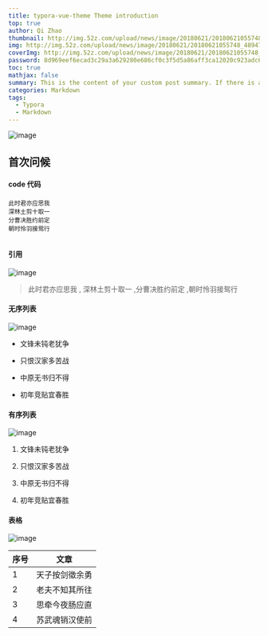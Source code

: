 ```yaml
---
title: typora-vue-theme Theme introduction
top: true
author: Qi Zhao
thumbnail: http://img.52z.com/upload/news/image/20180621/20180621055748_48947.jpg
img: http://img.52z.com/upload/news/image/20180621/20180621055748_48947.jpg
coverImg: http://img.52z.com/upload/news/image/20180621/20180621055748_48947.jpg
password: 8d969eef6ecad3c29a3a629280e686cf0c3f5d5a86aff3ca12020c923adc6c92
toc: true
mathjax: false
summary: This is the content of your custom post summary. If there is a value for this attribute, the post card summary will display the text, otherwise the program will automatically intercept part of the post content as a summary.
categories: Markdown
tags:
  - Typora
  - Markdown
---
```

<!-- ---
title: typora-vue-theme Theme introduction

author: Qi Zhao
thumbnail: http://pic144.nipic.com/file/20171030/20261224_123636695000_2.jpg 
img: http://pic144.nipic.com/file/20171030/20261224_123636695000_2.jpg 

coverImg: http://pic144.nipic.com/file/20171030/20261224_123636695000_2.jpg 
password: 8d969eef6ecad3c29a3a629280e686cf0c3f5d5a86aff3ca12020c923adc6c92
toc: false
mathjax: false
summary: This is the content of your custom post summary. If there is a value for this attribute, the post card summary will display the text, otherwise the program will automatically intercept part of the post content as a summary.
categories: Markdown
tags:
  - Typora
  - Markdown
--- -->

![image](http://img.52z.com/upload/news/image/20180621/20180621055748_48947.jpg)
## 首次问候
<!-- more -->
#### code 代码 

```
此时君亦应思我
深林土剪十取一
分曹决胜约前定
朝时怜羽接鸳行
 
```

#### 引用

![image](http://img4.imgtn.bdimg.com/it/u=1348631487,3145363397&fm=26&gp=0.jpg)
>  此时君亦应思我 , 深林土剪十取一 ,分曹决胜约前定 ,朝时怜羽接鸳行

#### 无序列表

![image](http://img2.imgtn.bdimg.com/it/u=1696441894,223923610&fm=26&gp=0.jpg)

- 文锋未钝老犹争

- 只恨汉家多苦战

- 中原无书归不得

- 初年竞贴宜春胜

#### 有序列表

![image](http://img0.imgtn.bdimg.com/it/u=2466575821,2087788191&fm=26&gp=0.jpg)

1. 文锋未钝老犹争

2. 只恨汉家多苦战

3. 中原无书归不得

4. 初年竞贴宜春胜


#### 表格

![image](http://img0.imgtn.bdimg.com/it/u=3960929628,3097818286&fm=26&gp=0.jpg)

序号  | 文章
---  |  ---
1    | 天子按剑徵余勇 
2    | 老夫不知其所往
3    | 思牵今夜肠应直
4    | 苏武魂销汉使前
